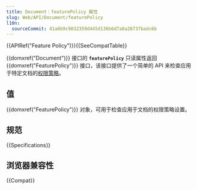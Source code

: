 ```yaml
---
title: Document：featurePolicy 属性
slug: Web/API/Document/featurePolicy
l10n:
  sourceCommit: 41a8b9c9832359d445d136b6d7a8a28737badc6b
---
```


{{APIRef("Feature Policy")}}{{SeeCompatTable}}

{{domxref("Document")}} 接口的 **`featurePolicy`** 只读属性返回 {{domxref("FeaturePolicy")}} 接口，该接口提供了一个简单的 API 来检查应用于特定文档的[权限策略](/zh-CN/docs/Web/HTTP/Permissions_Policy)。

## 值

{{domxref("FeaturePolicy")}} 对象，可用于检查应用于文档的权限策略设置。

## 规范

{{Specifications}}

## 浏览器兼容性

{{Compat}}
